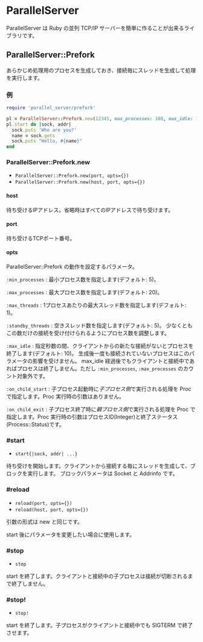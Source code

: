 ParallelServer
==============

ParallelServer は Ruby の並列 TCP/IP サーバーを簡単に作ることが出来るライブラリです。

ParallelServer::Prefork
-----------------------

あらかじめ処理用のプロセスを生成しておき、接続毎にスレッドを生成して処理を実行します。

### 例

```ruby
require 'parallel_server/prefork'

pl = ParallelServer::Prefork.new(12345, max_processes: 100, max_idle: 100)
pl.start do |sock, addr|
  sock.puts 'Who are you?'
  name = sock.gets
  sock.puts "Hello, #{name}"
end
```

### ParallelServer::Prefork.new

* `ParallelServer::Prefork.new(port, opts={})`
* `ParallelServer::Prefork.new(host, port, opts={})`

#### host

待ち受けるIPアドレス。省略時はすべてのIPアドレスで待ち受けます。

#### port
待ち受けるTCPポート番号。

#### opts

ParallelServer::Prefork の動作を設定するパラメータ。

`:min_processes` :
最小プロセス数を指定します(デフォルト: 5)。

`:max_processes` :
最大プロセス数を指定します(デフォルト: 20)。

`:max_threads` :
1プロセスあたりの最大スレッド数を指定します(デフォルト: 1)。

`:standby_threads` :
空きスレッド数を指定します(デフォルト: 5)。
少なくともこの数だけの接続を受け付けられるようにプロセス数を調整します。

`:max_idle` :
指定秒数の間、クライアントからの新たな接続がないとプロセスを終了します(デフォルト: 10)。
生成後一度も接続されていないプロセスはこのパラメータの影響を受けません。
max_idle 経過後でもクライアントと接続中であればプロセスは終了しません。ただし `:min_processes`, `:max_processes` のカウント対象外です。

`:on_child_start` :
子プロセス起動時に*子プロセス側*で実行される処理を Proc で指定します。Proc 実行時の引数はありません。

`:on_child_exit` :
子プロセス終了時に*親プロセス側*で実行される処理を Proc で指定します。Proc 実行時の引数はプロセスID(Integer)と終了ステータス(Process::Status)です。

### #start

* `start{|sock, addr| ...}`

待ち受けを開始します。クライアントから接続する毎にスレッドを生成して、ブロックを実行します。
ブロックパラメータは Socket と Addrinfo です。

### #reload

* `reload(port, opts={})`
* `reload(host, port, opts={})`

引数の形式は new と同じです。

start 後にパラメータを変更したい場合に使用します。

### #stop

* `stop`

start を終了します。クライアントと接続中の子プロセスは接続が切断されるまで終了しません。

### #stop!

* `stop!`

start を終了します。子プロセスがクライアントと接続中でも SIGTERM で終了させます。
